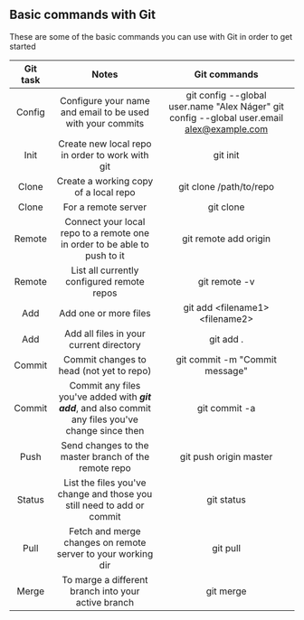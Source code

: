 ## Basic commands with Git
These are some of the basic commands you can use with Git in order to get started

Git task | Notes | Git commands
| :---: | :---: | :---: 
Config | Configure your name and email to be used with your commits | git config --global user.name "Alex Náger"  git config --global user.email alex@example.com
Init | Create new local repo in order to work with git | git init
Clone | Create a working copy of a local repo | git clone /path/to/repo
Clone | For a remote server | git clone <repository-url>
Remote | Connect your local repo to a remote one in order to be able to push to it | git remote add origin <server>
Remote | List all currently configured remote repos | git remote -v
Add | Add one or more files | git add \<filename1\> \<filename2\>
Add | Add all files in your current directory | git add .
Commit | Commit changes to head (not yet to repo) | git commit -m "Commit message"
Commit | Commit any files you've added with ***git add***, and also commit any files you've change since then | git commit -a
Push | Send changes to the master branch of the remote repo | git push origin master
Status | List the files you've change and those you still need to add or commit | git status
Pull | Fetch and merge changes on remote server to your working dir | git pull
Merge | To marge a different branch into your active branch | git merge <branchname>

